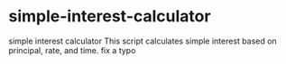 # simple-interest-calculator
simple interest calculator
This script calculates simple interest based on principal, rate, and time.
fix a typo
